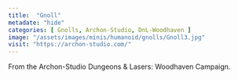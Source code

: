 ```yaml
---
title:  "Gnoll"
metadate: "hide"
categories: [ Gnolls, Archon-Studio, DnL-Woodhaven ]
image: "/assets/images/minis/humanoid/gnolls/Gnoll3.jpg"
visit: "https://archon-studio.com/"
---
```

From the Archon-Studio Dungeons & Lasers: Woodhaven Campaign.